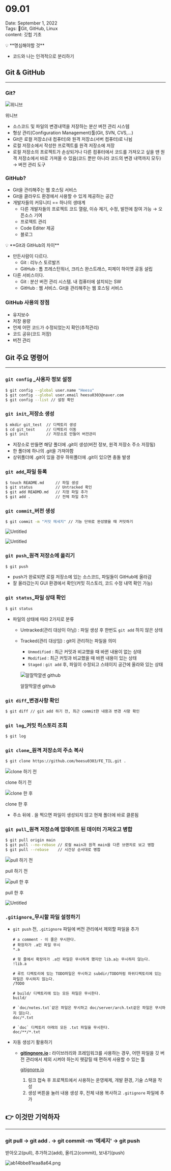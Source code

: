 # 09.01

Date: September 1, 2022<br>
Tags: Git, GitHub, Linux<br>
content: 깃헙 기초


<aside>
💡 **명심해야할 것**

- 코드와 나는 인격적으로 분리하기
</aside>

## Git & GitHub

---

### Git?

![위니브](09%2001%20cf92df26e6b64e3c979281170f7012b6/Untitled.png)

위니브

- 소스코드 및 파일의 변경내역을 저장하는 분산 버전 관리 시스템
- 형상 관리(Configuration Management)툴(Git, SVN, CVS,…)
- Git은 로컬 저장소(내 컴퓨터)와 원격 저장소(서버 컴퓨터)로 나뉨
- 로컬 저장소에서 작성한 프로젝트를 원격 저장소에 저장
- 로컬 저장소의 프로젝트가 손상되거나 다른 컴퓨터에서 코드를 가져오고 싶을 땐 원격 저장소에서 바로 가져올 수 있음(코드 뿐만 아니라 코드의 변경 내역까지 모두) → 버전 관리 도구

### GitHub?

- Git을 관리해주는 웹 호스팅 서비스
- Git을 클라우드 환경에서 사용할 수 있게 제공하는 공간
- 개발자들의 커뮤니티 == 하나의 생태계
    - 다른 개발자들의 프로젝트 코드 열람, 이슈 제기, 수정, 발전에 참여 가능 → 오픈소스 기여
    - 프로젝트 관리
    - Code Editer 제공
    - 블로그

<aside>
💡 **Git과 GitHub의 차이**

- 만든사람이 다르다.
    - Git : 리누스 토르발즈
    - GitHub : 톰 프레스턴워너, 크리스 완스트래스, 피제이 하이엣 공동 설립
- 다른 서비스이다.
    - Git : 분산 버전 관리 시스템. 내 컴퓨터에 설치되는 SW
    - GitHub : 웹 서비스. Git을 관리해주는 웹 호스팅 서비스
</aside>

### GitHub 사용의 장점

- 유지보수
- 저장 용량
- 언제 어떤 코드가 수정되었는지 확인(추적관리)
- 코드 공유(코드 저장)
- 버전 관리

## Git 주요 명령어

---

### `git config` _사용자 정보 설정

```bash
$ git config --global user.name "Heesu"
$ git config --global user.email heesu0303@naver.com
$ git config --list // 설정 확인
```

### `git init`_저장소 생성

```bash
$ mkdir git_test  // 디렉토리 생성
$ cd git_test     // 디렉토리 이동
$ git init        // 저장소로 만들어 버전관리
```

- 저장소로 만들면 해당 폴더에 .git이 생성(버전 정보, 원격 저장소 주소 저장됨)
- 한 폴더에 하나의 .git을 가져야함
- 상위폴더에 .git이 있을 경우 하위폴더에 .git이 있으면 충돌 발생

### `git add`_파일 등록

```bash
$ touch README.md     // 파일 생성
$ git status          // Untracked 확인
$ git add READMD.md   // 지정 파일 추가
$ git add .           // 전체 파일 추가
```

### `git commit`_버전 생성

```bash
$ git commit -m "커밋 메세지" // 기능 단위로 완성됐을 때 커밋하기
```

![Untitled](09%2001%20cf92df26e6b64e3c979281170f7012b6/Untitled%201.png)

![Untitled](09%2001%20cf92df26e6b64e3c979281170f7012b6/Untitled%202.png)

### `git push`_원격 저장소에 올리기

```bash
$ git push
```

- push가 완료되면 로컬 저장소에 있는 소스코드, 파일들이 GitHub에 올라감
- 잘 올라갔는지 GUI 환경에서 확인(커밋 히스토리, 코드 수정 내역 확인 가능)

### `git status`_파일 상태 확인

```bash
$ git status
```

- 파일의 상태에 따라 2가지로 분류
    - Untracked(관리 대상이 아님) : 파일 생성 후 한번도 `git add` 하지 않은 상태
    - Tracked(관리 대상임) : git이 관리하는 파일을 의미
        - `Unmodified` : 최근 커밋과 비교했을 때 바뀐 내용이 없는 상태
        - `Modified` : 최근 커밋과 비교했을 때 바뀐 내용이 있는 상태
        - `Staged` : `git add` 후, 파일이 수정되고 스테이지 공간에 올라와 있는 상태
        
        ![알잘딱깔센 github](09%2001%20cf92df26e6b64e3c979281170f7012b6/Untitled%203.png)
        
        알잘딱깔센 github
        

### `git diff`_변경사항 확인

```bash
$ git diff // git add 하기 전, 최근 commit한 내용과 변경 사항 확인
```

### `git log`_커밋 히스토리 조회

```bash
$ git log
```

### `git clone`_원격 저장소의 주소 복사

```bash
$ git clone https://github.com/heesu0303/FE_TIL.git .
```

![clone 하기 전](09%2001%20cf92df26e6b64e3c979281170f7012b6/4_clone-1.png)

clone 하기 전

![clone 한 후](09%2001%20cf92df26e6b64e3c979281170f7012b6/4_clone-2.png)

clone 한 후

- 주소 뒤에 . 을 찍으면 파일이 생성되지 않고 현재 폴더에 바로 클론됨

### `git pull`_원격 저장소에 업데이트 된 데이터 가져오고 병합

```bash
$ git pull origin main
$ git pull --no-rebase // 로컬 main과 원격 main을 다른 브랜치로 보고 병합
$ git pull --rebase    // 시간상 순서대로 병합
```

![pull 하기 전](09%2001%20cf92df26e6b64e3c979281170f7012b6/5_pull.png)

pull 하기 전

![pull 한 후](09%2001%20cf92df26e6b64e3c979281170f7012b6/5_pull-2.png)

pull 한 후

![Untitled](09%2001%20cf92df26e6b64e3c979281170f7012b6/Untitled%204.png)

### `.gitignore`_무시할 파일 설정하기

- `git push` 전, `.gitignore` 파일에 버전 관리에서 제외할 파일을 추가
    
    ```
    # a comment - 이 줄은 무시한다.
    # 확장자가 .a인 파일 무시
    *.a
    
    # 윗 줄에서 확장자가 .a인 파일은 무시하게 했지만 lib.a는 무시하지 않는다.
    !lib.a
    
    # 루트 디렉토리에 있는 TODO파일은 무시하고 subdir/TODO처럼 하위디렉토리에 있는 파일은 무시하지 않는다.
    /TODO
    
    # build/ 디렉토리에 있는 모든 파일은 무시한다.
    build/
    
    # `doc/notes.txt`같은 파일은 무시하고 doc/server/arch.txt같은 파일은 무시하지 않는다.
    doc/*.txt
    
    # `doc` 디렉토리 아래의 모든 .txt 파일을 무시한다.
    doc/**/*.txt
    ```
    
- 자동 생성기 활용하기
    - **[gitingnore.io](http://gitingnore.io) :** 라이브러리와 프레임워크를 사용하는 경우, 어떤 파일을 깃 버전 관리에서 제외 시켜야 하는지 헷갈릴 때 편하게 사용할 수 있는 툴
        
        [gitignore.io](https://www.toptal.com/developers/gitignore)
        
        1. 링크 접속 후 프로젝트에서 사용하는 운영체제, 개발 환경, 기술 스택을 작성
        2. 생성 버튼을 눌러 내용 생성 후, 전체 내용 복사하고 `.gitignore` 파일에 추가
        

## 👉 이것만 기억하자

---

### git pull → git add . → git commit -m ‘메세지' → git push

받아오고(pull), 추가하고(add), 올리고(commit), 보내기(push)

![ab14bbe81eaa8a64.png](09%2001%20cf92df26e6b64e3c979281170f7012b6/ab14bbe81eaa8a64.png)
